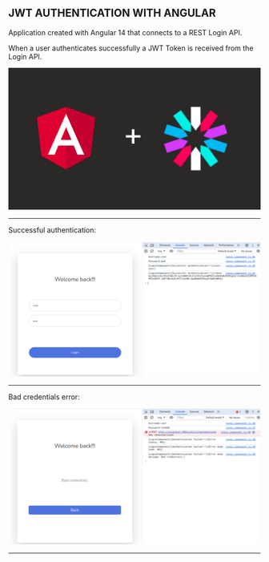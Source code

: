 JWT AUTHENTICATION WITH ANGULAR
----------------------------------------------------------------------------------------------

Application created with Angular 14 that connects to a REST Login API.

When a user authenticates successfully a JWT Token is received from the Login API.

![AngularandJWT](screenshots/angular-and-jwt-1.png)

----------------------------------------------------------------------------------------------

Successful authentication:

![Http200Screenshot](screenshots/http_200.png)


----------------------------------------------------------------------------------------------

Bad credentials error:

![Http401Screenshot](screenshots/http_401.png)


----------------------------------------------------------------------------------------------